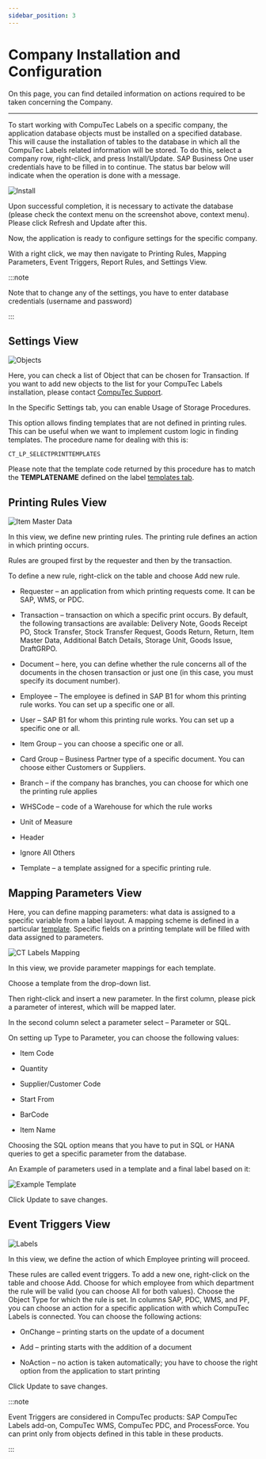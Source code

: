 ```yaml
---
sidebar_position: 3
---
```


# Company Installation and Configuration

On this page, you can find detailed information on actions required to be taken concerning the Company.

---

To start working with CompuTec Labels on a specific company, the application database objects must be installed on a specified database. This will cause the installation of tables to the database in which all the CompuTec Labels related information will be stored. To do this, select a company row, right-click, and press Install/Update. SAP Business One user credentials have to be filled in to continue. The status bar below will indicate when the operation is done with a message.

![Install](./media/company-installation-and-configuration/labels-install-db-objects.webp)

Upon successful completion, it is necessary to activate the database (please check the context menu on the screenshot above, context menu). Please click Refresh and Update after this.

Now, the application is ready to configure settings for the specific company.

With a right click, we may then navigate to Printing Rules, Mapping Parameters, Event Triggers, Report Rules, and Settings View.

:::note

Note that to change any of the settings, you have to enter database credentials (username and password)

:::

## Settings View

![Objects](./media/company-installation-and-configuration/ct-labels-settings.webp)

Here, you can check a list of Object that can be chosen for Transaction. If you want to add new objects to the list for your CompuTec Labels installation, please contact [CompuTec Support](http://support.computec.pl/).

In the Specific Settings tab, you can enable Usage of Storage Procedures.

This option allows finding templates that are not defined in printing rules. This can be useful when we want to implement custom logic in finding templates. The procedure name for dealing with this is:

```text
CT_LP_SELECTPRINTTEMPLATES
```

Please note that the template code returned by this procedure has to match the **TEMPLATENAME** defined on the label [templates tab](./general-configuration.md#printers).

## Printing Rules View

![Item Master Data](./media/company-installation-and-configuration/ct-labels-printing-rules.webp)

In this view, we define new printing rules. The printing rule defines an action in which printing occurs.

Rules are grouped first by the requester and then by the transaction.

To define a new rule, right-click on the table and choose Add new rule.

- Requester – an application from which printing requests come. It can be SAP, WMS, or PDC.

- Transaction – transaction on which a specific print occurs. By default, the following transactions are available: Delivery Note, Goods Receipt PO, Stock Transfer, Stock Transfer Request, Goods Return, Return, Item Master Data, Additional Batch Details, Storage Unit, Goods Issue, DraftGRPO.

- Document – here, you can define whether the rule concerns all of the documents in the chosen transaction or just one (in this case, you must specify its document number).

- Employee – The employee is defined in SAP B1 for whom this printing rule works. You can set up a specific one or all.

- User – SAP B1 for whom this printing rule works. You can set up a specific one or all.

- Item Group – you can choose a specific one or all.

- Card Group – Business Partner type of a specific document. You can choose either Customers or Suppliers.

- Branch – if the company has branches, you can choose for which one the printing rule applies

- WHSCode – code of a Warehouse for which the rule works

- Unit of Measure

- Header

- Ignore All Others

- Template – a template assigned for a specific printing rule.

## Mapping Parameters View

Here, you can define mapping parameters: what data is assigned to a specific variable from a label layout. A mapping scheme is defined in a particular [template](./general-configuration.md#label-templates). Specific fields on a printing template will be filled with data assigned to parameters.

![CT Labels Mapping](./media/company-installation-and-configuration/ct-labels-mapping.webp)

In this view, we provide parameter mappings for each template.

Choose a template from the drop-down list.

Then right-click and insert a new parameter. In the first column, please pick a parameter of interest, which will be mapped later.

In the second column select a parameter select – Parameter or SQL.

On setting up Type to Parameter, you can choose the following values:

- Item Code

- Quantity

- Supplier/Customer Code

- Start From

- BarCode

- Item Name

Choosing the SQL option means that you have to put in SQL or HANA queries to get a specific parameter from the database.

An Example of parameters used in a template and a final label based on it:

![Example Template](./media/company-installation-and-configuration/example-template.webp)

Click Update to save changes.

## Event Triggers View

![Labels](./media/company-installation-and-configuration/ct-labels-triggers.webp)

In this view, we define the action of which Employee printing will proceed.

These rules are called event triggers. To add a new one, right-click on the table and choose Add. Choose for which employee from which department the rule will be valid (you can choose All for both values). Choose the Object Type for which the rule is set. In columns SAP, PDC, WMS, and PF, you can choose an action for a specific application with which CompuTec Labels is connected. You can choose the following actions:

- OnChange – printing starts on the update of a document

- Add – printing starts with the addition of a document

- NoAction – no action is taken automatically; you have to choose the right option from the application to start printing

Click Update to save changes.

:::note

Event Triggers are considered in CompuTec products: SAP CompuTec Labels add-on, CompuTec WMS, CompuTec PDC, and ProcessForce. You can print only from objects defined in this table in these products.

:::

